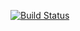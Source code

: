 [![Build Status](https://ci.decryptology.net/api/badges/decryp7/workflow-dotnet/status.svg)](https://ci.decryptology.net/decryp7/workflow-dotnet)
